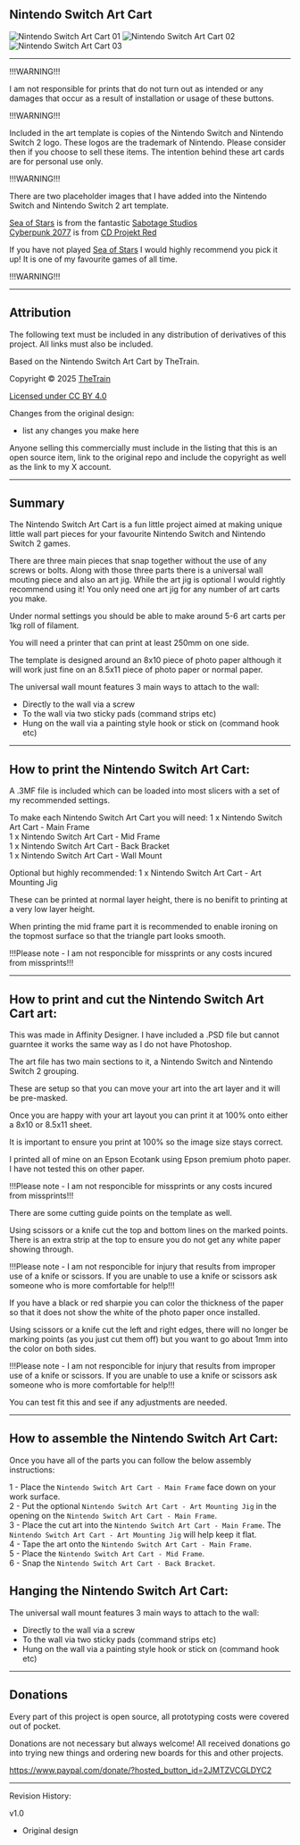 ## Nintendo Switch Art Cart
![Nintendo Switch Art Cart 01](Assets/Nintendo%20Switch%20Art%20Cart%2001.jpg)
![Nintendo Switch Art Cart 02](Assets/Nintendo%20Switch%20Art%20Cart%2002.png)
![Nintendo Switch Art Cart 03](Assets/Nintendo%20Switch%20Art%20Cart%2003.jpg)


---

!!!WARNING!!!

I am not responsible for prints that do not turn out as intended or any damages that occur as a result of installation or usage of these buttons.

!!!WARNING!!!

Included in the art template is copies of the Nintendo Switch and Nintendo Switch 2 logo.  These logos are the trademark of Nintendo.  Please consider then if you choose to sell these items.  The intention behind these art cards are for personal use only.

!!!WARNING!!!

There are two placeholder images that I have added into the Nintendo Switch and Nintendo Switch 2 art template.

[Sea of Stars](https://seaofstarsgame.co/) is from the fantastic [Sabotage Studios](https://sabotagestudio.com/)<br/>
[Cyberpunk 2077](https://www.cyberpunk.net/nz/en/) is from [CD Projekt Red](https://www.cdprojektred.com/en)<br/>

If you have not played [Sea of Stars](https://seaofstarsgame.co/) I would highly recommend you pick it up!  It is one of my favourite games of all time.

!!!WARNING!!!

---

## Attribution

The following text must be included in any distribution of derivatives of this project. All links must also be included.

Based on the Nintendo Switch Art Cart by TheTrain.

Copyright © 2025 [TheTrain](http://x.com/thetrain24)<br/>

[Licensed under CC BY 4.0](https://creativecommons.org/licenses/by/4.0/)

Changes from the original design:
  - list any changes you make here

Anyone selling this commercially must include in the listing that this is an open source item, link to the original repo and include the copyright as well as the link to my X account.

---

## Summary

The Nintendo Switch Art Cart is a fun little project aimed at making unique little wall part pieces for your favourite Nintendo Switch and Nintendo Switch 2 games.

There are three main pieces that snap together without the use of any screws or bolts.  Along with those three parts there is a universal wall mouting piece and also an art jig.  While the art jig is optional I would rightly recommend using it!  You only need one art jig for any number of art carts you make.

Under normal settings you should be able to make around 5-6 art carts per 1kg roll of filament.  

You will need a printer that can print at least 250mm on one side.

The template is designed around an 8x10 piece of photo paper although it will work just fine on an 8.5x11 piece of photo paper or normal paper.  

The universal wall mount features 3 main ways to attach to the wall:
- Directly to the wall via a screw<br/>
- To the wall via two sticky pads (command strips etc)<br/>
- Hung on the wall via a painting style hook or stick on (command hook etc)<br/>

---

## How to print the Nintendo Switch Art Cart:

A .3MF file is included which can be loaded into most slicers with a set of my recommended settings.  

To make each Nintendo Switch Art Cart you will need:
1 x Nintendo Switch Art Cart - Main Frame<br/>
1 x Nintendo Switch Art Cart - Mid Frame<br/>
1 x Nintendo Switch Art Cart - Back Bracket<br/>
1 x Nintendo Switch Art Cart - Wall Mount<br/>

Optional but highly recommended:
1 x Nintendo Switch Art Cart - Art Mounting Jig<br/>

These can be printed at normal layer height, there is no benifit to printing at a very low layer height.  

When printing the mid frame part it is recommended to enable ironing on the topmost surface so that the triangle part looks smooth.

!!!Please note - I am not responcible for missprints or any costs incured from missprints!!!

---

## How to print and cut the Nintendo Switch Art Cart art:

This was made in Affinity Designer.  I have included a .PSD file but cannot guarntee it works the same way as I do not have Photoshop.  

The art file has two main sections to it, a Nintendo Switch and Nintendo Switch 2 grouping.  

These are setup so that you can move your art into the art layer and it will be pre-masked.

Once you are happy with your art layout you can print it at 100% onto either a 8x10 or 8.5x11 sheet.  

It is important to ensure you print at 100% so the image size stays correct.

I printed all of mine on an Epson Ecotank using Epson premium photo paper.  I have not tested this on other paper.

!!!Please note - I am not responcible for missprints or any costs incured from missprints!!!

There are some cutting guide points on the template as well.

Using scissors or a knife cut the top and bottom lines on the marked points.  There is an extra strip at the top to ensure you do not get any white paper showing through.  

!!!Please note - I am not responcible for injury that results from improper use of a knife or scissors.  If you are unable to use a knife or scissors ask someone who is more comfortable for help!!!

If you have a black or red sharpie you can color the thickness of the paper so that it does not show the white of the photo paper once installed.

Using scissors or a knife cut the left and right edges, there will no longer be marking points (as you just cut them off) but you want to go about 1mm into the color on both sides.  

!!!Please note - I am not responcible for injury that results from improper use of a knife or scissors.  If you are unable to use a knife or scissors ask someone who is more comfortable for help!!!

You can test fit this and see if any adjustments are needed.

---

## How to assemble the Nintendo Switch Art Cart:

Once you have all of the parts you can follow the below assembly instructions:

1 - Place the `Nintendo Switch Art Cart - Main Frame` face down on your work surface.<br/>
2 - Put the optional `Nintendo Switch Art Cart - Art Mounting Jig` in the opening on the `Nintendo Switch Art Cart - Main Frame`.<br/>
3 - Place the cut art into the `Nintendo Switch Art Cart - Main Frame`.  The `Nintendo Switch Art Cart - Art Mounting Jig` will help keep it flat.<br/>
4 - Tape the art onto the `Nintendo Switch Art Cart - Main Frame`.<br/>
5 - Place the `Nintendo Switch Art Cart - Mid Frame`.<br/>
6 - Snap the `Nintendo Switch Art Cart - Back Bracket`.<br/>

## Hanging the Nintendo Switch Art Cart:

The universal wall mount features 3 main ways to attach to the wall:
- Directly to the wall via a screw<br/>
- To the wall via two sticky pads (command strips etc)<br/>
- Hung on the wall via a painting style hook or stick on (command hook etc)<br/>

---

## Donations

Every part of this project is open source, all prototyping costs were covered out of pocket.

Donations are not necessary but always welcome!  All received donations go into trying new things and ordering new boards for this and other projects.

https://www.paypal.com/donate/?hosted_button_id=2JMTZVCGLDYC2

---

Revision History:

v1.0
- Original design
